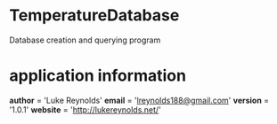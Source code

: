 # TemperatureDatabase
Database creation and querying program

# application information
__author__ = 'Luke Reynolds'
__email__ = 'lreynolds188@gmail.com'
__version__ = '1.0.1'
__website__ = 'http://lukereynolds.net/'